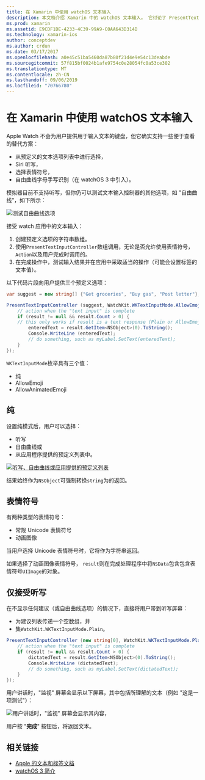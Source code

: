 ```yaml
---
title: 在 Xamarin 中使用 watchOS 文本输入
description: 本文档介绍 Xamarin 中的 watchOS 文本输入。 它讨论了 PresentTextInputController 方法、scribbling、纯文本、表情符号和听写。
ms.prod: xamarin
ms.assetid: E9CDF1DE-4233-4C39-99A9-C0AA643D314D
ms.technology: xamarin-ios
author: conceptdev
ms.author: crdun
ms.date: 03/17/2017
ms.openlocfilehash: a0e45c51ba5460da87b80f21d4e9e54c13deabde
ms.sourcegitcommit: 57f815bf0024b1afe9754c0e28054fc0a53ce302
ms.translationtype: MT
ms.contentlocale: zh-CN
ms.lasthandoff: 09/06/2019
ms.locfileid: "70766780"
---
```

# <a name="working-with-watchos-text-input-in-xamarin"></a>在 Xamarin 中使用 watchOS 文本输入

Apple Watch 不会为用户提供用于输入文本的键盘，但它确实支持一些便于查看的替代方案：

- 从预定义的文本选项列表中进行选择，
- Siri 听写，
- 选择表情符号，
- 自由曲线字母手写识别（在 watchOS 3 中引入）。

模拟器目前不支持听写，但你仍可以测试文本输入控制器的其他选项，如 "自由曲线"，如下所示：

![](text-input-images/textinput-sml.png "测试自由曲线选项")

接受 watch 应用中的文本输入：

1. 创建预定义选项的字符串数组。
2. 使用`PresentTextInputController`数组调用，无论是否允许使用表情符号， `Action`以及用户完成时调用的。
3. 在完成操作中，测试输入结果并在应用中采取适当的操作（可能会设置标签的文本值）。

以下代码片段向用户提供三个预定义选项：

```csharp
var suggest = new string[] {"Get groceries", "Buy gas", "Post letter"};

PresentTextInputController (suggest, WatchKit.WKTextInputMode.AllowEmoji, (result) => {
    // action when the "text input" is complete
    if (result != null && result.Count > 0) {
    // this only works if result is a text response (Plain or AllowEmoji)
        enteredText = result.GetItem<NSObject>(0).ToString();
        Console.WriteLine (enteredText);
        // do something, such as myLabel.SetText(enteredText);
    }
});
```

`WKTextInputMode`枚举具有三个值：

- 纯
- AllowEmoji
- AllowAnimatedEmoji

## <a name="plain"></a>纯

设置纯模式后，用户可以选择：

- 听写
- 自由曲线或
- 从应用程序提供的预定义列表中。

[![](text-input-images/plain-scribble-sml.png "听写、自由曲线或应用提供的预定义列表")](text-input-images/plain-scribble.png#lightbox)

结果始终作为`NSObject`可强制转换`string`为的返回。

## <a name="emoji"></a>表情符号

有两种类型的表情符号：

- 常规 Unicode 表情符号
- 动画图像

当用户选择 Unicode 表情符号时，它将作为字符串返回。

如果选择了动画图像表情符号， `result`则在完成处理程序中将`NSData`包含包含表情符号`UIImage`的对象。

## <a name="accepting-dictation-only"></a>仅接受听写

在不显示任何建议（或自由曲线选项）的情况下，直接将用户带到听写屏幕：

- 为建议列表传递一个空数组，并
- 集`WatchKit.WKTextInputMode.Plain`。

```csharp
PresentTextInputController (new string[0], WatchKit.WKTextInputMode.Plain, (result) => {
    // action when the "text input" is complete
    if (result != null && result.Count > 0) {
        dictatedText = result.GetItem<NSObject>(0).ToString();
        Console.WriteLine (dictatedText);
        // do something, such as myLabel.SetText(dictatedText);
    }
});
```

用户讲话时，"监视" 屏幕会显示以下屏幕，其中包括所理解的文本（例如 "这是一项测试"）：

![](text-input-images/dictation.png "用户讲话时，\"监视\" 屏幕会显示其内容，")

用户按 "**完成**" 按钮后，将返回文本。

## <a name="related-links"></a>相关链接

- [Apple 的文本和标签文档](https://developer.apple.com/library/ios/documentation/General/Conceptual/WatchKitProgrammingGuide/TextandLabels.html)
- [watchOS 3 简介](~/ios/watchos/platform/introduction-to-watchos3/index.md)

